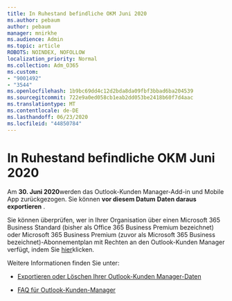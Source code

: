 ```yaml
---
title: In Ruhestand befindliche OKM Juni 2020
ms.author: pebaum
author: pebaum
manager: mnirkhe
ms.audience: Admin
ms.topic: article
ROBOTS: NOINDEX, NOFOLLOW
localization_priority: Normal
ms.collection: Adm_O365
ms.custom:
- "9001492"
- "3544"
ms.openlocfilehash: 1b9bc69dd4c12d2bda8da09fbf3bbad6ba204539
ms.sourcegitcommit: 722e9a0ed058cb1eab2dd053be2418b60f7d4aac
ms.translationtype: MT
ms.contentlocale: de-DE
ms.lasthandoff: 06/23/2020
ms.locfileid: "44850784"
---
```

# <a name="ocm-to-be-retired-june-2020"></a>In Ruhestand befindliche OKM Juni 2020


Am **30. Juni 2020**werden das Outlook-Kunden Manager-Add-in und Mobile App zurückgezogen. Sie können **vor diesem Datum** **Daten daraus exportieren** .  

Sie können überprüfen, wer in Ihrer Organisation über einen Microsoft 365 Business Standard (bisher als Office 365 Business Premium bezeichnet) oder Microsoft 365 Business Premium (zuvor als Microsoft 365 Business bezeichnet)-Abonnementplan mit Rechten an den Outlook-Kunden Manager verfügt, indem Sie [hier](https://admin.microsoft.com/AdminPortal/Home?ref=/users)klicken.

Weitere Informationen finden Sie unter:

- [Exportieren oder Löschen Ihrer Outlook-Kunden Manager-Daten](https://support.office.com/article/1a421cb4-e8de-4b44-bfb8-710b92820439)

- [FAQ für Outlook-Kunden-Manager](https://support.office.com/article/88e127ca-43a1-4c9d-8d52-6ad3a80f9c32)
